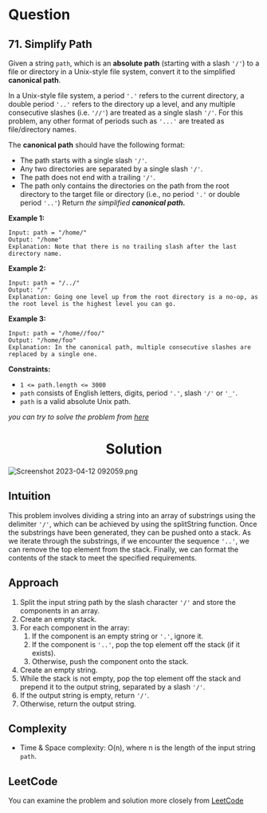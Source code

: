 # Question

## 71. Simplify Path

Given a string `path`, which is an **absolute path** (starting with a slash `'/'`) to a file or directory in a Unix-style file system, convert it to the simplified **canonical path**.

In a Unix-style file system, a period `'.'` refers to the current directory, a double period `'..'` refers to the directory up a level, and any multiple consecutive slashes (i.e. `'//'`) are treated as a single slash `'/'`. For this problem, any other format of periods such as `'...'` are treated as file/directory names.

The **canonical path** should have the following format:

- The path starts with a single slash `'/'`.
- Any two directories are separated by a single slash `'/'`.
- The path does not end with a trailing `'/'`.
- The path only contains the directories on the path from the root directory to the target file or directory (i.e., no period `'.'` or double period `'..'`)
Return *the simplified **canonical path.***<br/>

**Example 1:**<br/>
```
Input: path = "/home/"
Output: "/home"
Explanation: Note that there is no trailing slash after the last directory name.
```
**Example 2:**<br/>
```
Input: path = "/../"
Output: "/"
Explanation: Going one level up from the root directory is a no-op, as the root level is the highest level you can go.
```

**Example 3:**<br/>
```
Input: path = "/home//foo/"
Output: "/home/foo"
Explanation: In the canonical path, multiple consecutive slashes are replaced by a single one.
```

**Constraints:**
- `1 <= path.length <= 3000`
- `path` consists of English letters, digits, period `'.'`, slash `'/'` or `'_'`.
- `path` is a valid absolute Unix path.

*you can try to solve the problem from [here](https://leetcode.com/problems/simplify-path/description/)*

<h1 align="center">Solution</h1>

![Screenshot 2023-04-12 092059.png](https://assets.leetcode.com/users/images/e1c538e5-beef-46f0-8edc-36dfc244ffdc_1681284724.4251435.png)

## Intuition
This problem involves dividing a string into an array of substrings using the delimiter `'/'`, which can be achieved by using the splitString function. Once the substrings have been generated, they can be pushed onto a stack. As we iterate through the substrings, if we encounter the sequence `'..'`, we can remove the top element from the stack. Finally, we can format the contents of the stack to meet the specified requirements.

## Approach
1. Split the input string path by the slash character `'/'` and store the components in an array. 
2. Create an empty stack. 
3. For each component in the array: 
    1. If the component is an empty string or `'.'`, ignore it. 
    2. If the component is `'..'`, pop the top element off the stack (if it exists). 
    3. Otherwise, push the component onto the stack. 
4. Create an empty string. 
5. While the stack is not empty, pop the top element off the stack and prepend it to the output string, separated by a slash `'/'`. 
6. If the output string is empty, return `'/'`. 
7. Otherwise, return the output string. 

## Complexity
- Time & Space complexity: O(n), where n is the length of the input string `path`.

## LeetCode
You can examine the problem and solution more closely from [LeetCode](https://leetcode.com/problems/simplify-path/solutions/3407928/easy-stack-based-solution/)
